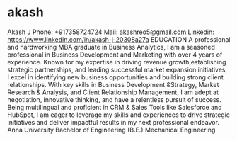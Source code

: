 # akash
Akash J
Phone: +917358724724
Mail: akashreo5@gmail.com
Linkedin: https://www.linkedin.com/in/akash-j-20308a27a
EDUCATION
A professional and hardworking MBA graduate in Business Analytics, I am a seasoned professional in Business Development and Marketing with over 4 years of experience. Known for my expertise in driving revenue growth,establishing strategic partnerships, and leading successful market expansion initiatives, I excel in identifying new business opportunities and building strong client relationships. With key skills in Business Development &Strategy, Market Research & Analysis, and Client Relationship Management, I am adept at negotiation, innovative thinking, and have a relentless pursuit of success. Being multilingual and proficient in CRM & Sales Tools like Salesforce and HubSpot, I am eager to leverage my skills and experiences to drive strategic initiatives and deliver impactful results in my next professional endeavor.
Anna University
Bachelor of Engineering (B.E.) Mechanical Engineering
